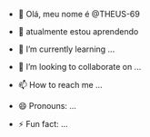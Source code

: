 - 👋 Olá, meu nome é @THEUS-69
- 👀 atualmente estou aprendendo
  
- 🌱 I’m currently learning ...
- 💞️ I’m looking to collaborate on ...
- 📫 How to reach me ...
- 😄 Pronouns: ...
- ⚡ Fun fact: ...


